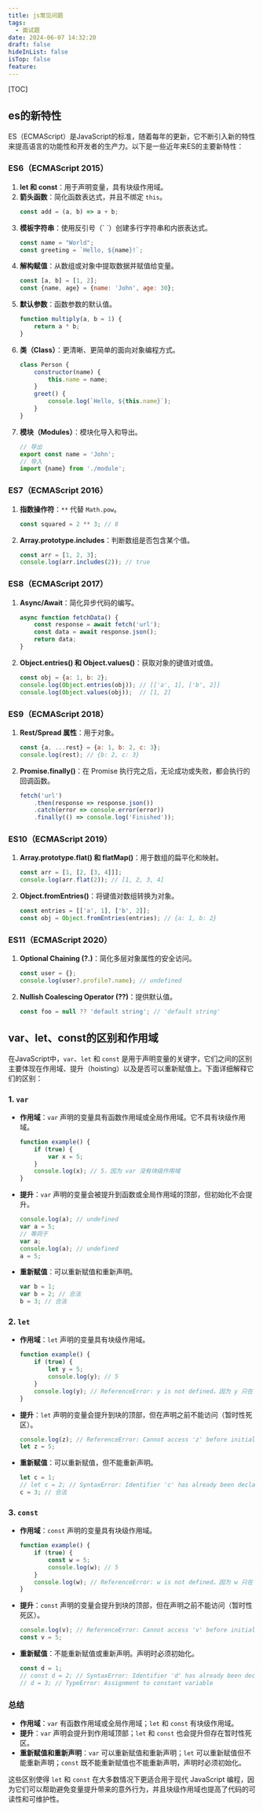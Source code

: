 ```yaml
---
title: js常见问题
tags:
  - 面试题
date: 2024-06-07 14:32:20
draft: false
hideInList: false
isTop: false
feature:
---
```

[TOC]

## es的新特性

ES（ECMAScript）是JavaScript的标准，随着每年的更新，它不断引入新的特性来提高语言的功能性和开发者的生产力。以下是一些近年来ES的主要新特性：

### ES6（ECMAScript 2015）
1. **let 和 const**：用于声明变量，具有块级作用域。
2. **箭头函数**：简化函数表达式，并且不绑定 `this`。
   ```javascript
   const add = (a, b) => a + b;
   ```
3. **模板字符串**：使用反引号（\` \`）创建多行字符串和内嵌表达式。
   ```javascript
   const name = "World";
   const greeting = `Hello, ${name}!`;
   ```
4. **解构赋值**：从数组或对象中提取数据并赋值给变量。
   ```javascript
   const [a, b] = [1, 2];
   const {name, age} = {name: 'John', age: 30};
   ```
5. **默认参数**：函数参数的默认值。
   ```javascript
   function multiply(a, b = 1) {
       return a * b;
   }
   ```
6. **类（Class）**：更清晰、更简单的面向对象编程方式。
   ```javascript
   class Person {
       constructor(name) {
           this.name = name;
       }
       greet() {
           console.log(`Hello, ${this.name}`);
       }
   }
   ```
7. **模块（Modules）**：模块化导入和导出。
   ```javascript
   // 导出
   export const name = 'John';
   // 导入
   import {name} from './module';
   ```

### ES7（ECMAScript 2016）
1. **指数操作符**：`**` 代替 `Math.pow`。
   ```javascript
   const squared = 2 ** 3; // 8
   ```
2. **Array.prototype.includes**：判断数组是否包含某个值。
   ```javascript
   const arr = [1, 2, 3];
   console.log(arr.includes(2)); // true
   ```

### ES8（ECMAScript 2017）
1. **Async/Await**：简化异步代码的编写。
   ```javascript
   async function fetchData() {
       const response = await fetch('url');
       const data = await response.json();
       return data;
   }
   ```
2. **Object.entries() 和 Object.values()**：获取对象的键值对或值。
   ```javascript
   const obj = {a: 1, b: 2};
   console.log(Object.entries(obj)); // [['a', 1], ['b', 2]]
   console.log(Object.values(obj));  // [1, 2]
   ```

### ES9（ECMAScript 2018）
1. **Rest/Spread 属性**：用于对象。
   ```javascript
   const {a, ...rest} = {a: 1, b: 2, c: 3};
   console.log(rest); // {b: 2, c: 3}
   ```
2. **Promise.finally()**：在 Promise 执行完之后，无论成功或失败，都会执行的回调函数。
   ```javascript
   fetch('url')
       .then(response => response.json())
       .catch(error => console.error(error))
       .finally(() => console.log('Finished'));
   ```

### ES10（ECMAScript 2019）
1. **Array.prototype.flat() 和 flatMap()**：用于数组的扁平化和映射。
   ```javascript
   const arr = [1, [2, [3, 4]]];
   console.log(arr.flat(2)); // [1, 2, 3, 4]
   ```
2. **Object.fromEntries()**：将键值对数组转换为对象。
   ```javascript
   const entries = [['a', 1], ['b', 2]];
   const obj = Object.fromEntries(entries); // {a: 1, b: 2}
   ```

### ES11（ECMAScript 2020）
1. **Optional Chaining (?.)**：简化多层对象属性的安全访问。
   ```javascript
   const user = {};
   console.log(user?.profile?.name); // undefined
   ```
2. **Nullish Coalescing Operator (??)**：提供默认值。
   ```javascript
   const foo = null ?? 'default string'; // 'default string'
   ```



## var、let、const的区别和作用域

在JavaScript中，`var`、`let` 和 `const` 是用于声明变量的关键字，它们之间的区别主要体现在作用域、提升（hoisting）以及是否可以重新赋值上。下面详细解释它们的区别：

### 1. `var`
- **作用域**：`var` 声明的变量具有函数作用域或全局作用域。它不具有块级作用域。
  ```javascript
  function example() {
      if (true) {
          var x = 5;
      }
      console.log(x); // 5，因为 var 没有块级作用域
  }
  ```
- **提升**：`var` 声明的变量会被提升到函数或全局作用域的顶部，但初始化不会提升。
  ```javascript
  console.log(a); // undefined
  var a = 5;
  // 等同于
  var a;
  console.log(a); // undefined
  a = 5;
  ```
- **重新赋值**：可以重新赋值和重新声明。
  ```javascript
  var b = 1;
  var b = 2; // 合法
  b = 3; // 合法
  ```

### 2. `let`
- **作用域**：`let` 声明的变量具有块级作用域。
  ```javascript
  function example() {
      if (true) {
          let y = 5;
          console.log(y); // 5
      }
      console.log(y); // ReferenceError: y is not defined，因为 y 只在 if 块内可见
  }
  ```
- **提升**：`let` 声明的变量会提升到块的顶部，但在声明之前不能访问（暂时性死区）。
  ```javascript
  console.log(z); // ReferenceError: Cannot access 'z' before initialization
  let z = 5;
  ```
- **重新赋值**：可以重新赋值，但不能重新声明。
  ```javascript
  let c = 1;
  // let c = 2; // SyntaxError: Identifier 'c' has already been declared
  c = 3; // 合法
  ```

### 3. `const`
- **作用域**：`const` 声明的变量具有块级作用域。
  ```javascript
  function example() {
      if (true) {
          const w = 5;
          console.log(w); // 5
      }
      console.log(w); // ReferenceError: w is not defined，因为 w 只在 if 块内可见
  }
  ```
- **提升**：`const` 声明的变量会提升到块的顶部，但在声明之前不能访问（暂时性死区）。
  ```javascript
  console.log(v); // ReferenceError: Cannot access 'v' before initialization
  const v = 5;
  ```
- **重新赋值**：不能重新赋值或重新声明。声明时必须初始化。
  ```javascript
  const d = 1;
  // const d = 2; // SyntaxError: Identifier 'd' has already been declared
  // d = 3; // TypeError: Assignment to constant variable
  ```

### 总结
- **作用域**：`var` 有函数作用域或全局作用域；`let` 和 `const` 有块级作用域。
- **提升**：`var` 声明会提升到作用域顶部；`let` 和 `const` 也会提升但存在暂时性死区。
- **重新赋值和重新声明**：`var` 可以重新赋值和重新声明；`let` 可以重新赋值但不能重新声明；`const` 既不能重新赋值也不能重新声明，声明时必须初始化。

这些区别使得 `let` 和 `const` 在大多数情况下更适合用于现代 JavaScript 编程，因为它们可以帮助避免变量提升带来的意外行为，并且块级作用域也提高了代码的可读性和可维护性。